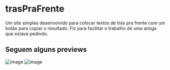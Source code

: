 # trasPraFrente

Um site simples desenvolvido para colocar textos de trás pra frente com um botão para copiar o resultado.
Fiz para facilitar o trabalho de uma amiga que estava pedindo.

<h2>Seguem alguns previews</h2>

![image](https://user-images.githubusercontent.com/86435735/176971072-5459287a-8cbb-4332-bfbc-25f01594c84f.png)
![image](https://user-images.githubusercontent.com/86435735/176971118-478f9e80-4062-46bd-a8be-18a81d248ce8.png)
